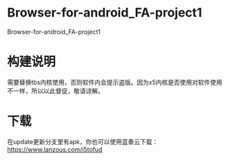 # Browser-for-android_FA-project1
Browser-for-android_FA-project1


# 构建说明
需要替换tbs内核使用，否则软件内会提示盗版。因为x5内核是否使用对软件使用不一样，所以以此督促，敬请谅解。


# 下载
在update更新分支里有apk，你也可以使用蓝奏云下载：https://www.lanzous.com/i5tofud

